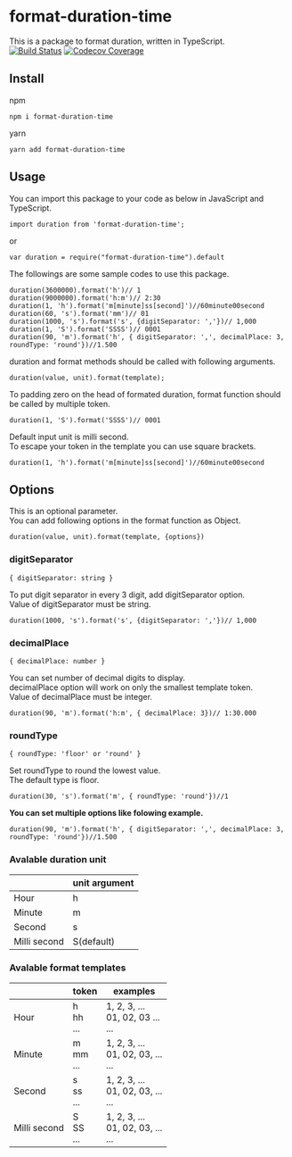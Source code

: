# format-duration-time
This is a package to format duration, written in TypeScript.<br>
[![Build Status](https://travis-ci.org/gigosa/format-duration-time.svg?branch=master)](https://travis-ci.org/gigosa/format-duration-time)
[![Codecov Coverage](https://img.shields.io/codecov/c/github/gigosa/format-duration-time/master.svg?style=)](https://codecov.io/gh/gigosa/format-duration-time/)

## Install
npm
```
npm i format-duration-time
```
yarn
```
yarn add format-duration-time
```

## Usage
You can import this package to your code as below in JavaScript and TypeScript.

```
import duration from 'format-duration-time';
```

or

```
var duration = require("format-duration-time").default
```

The followings are some sample codes to use this package.
```
duration(3600000).format('h')// 1
duration(9000000).format('h:m')// 2:30
duration(1, 'h').format('m[minute]ss[second]')//60minute00second
duration(60, 's').format('mm')// 01
duration(1000, 's').format('s', {digitSeparator: ','})// 1,000
duration(1, 'S').format('SSSS')// 0001
duration(90, 'm').format('h', { digitSeparator: ',', decimalPlace: 3, roundType: 'round'})//1.500
```

duration and format methods should be called with following arguments.
```
duration(value, unit).format(template);
```
To padding zero on the head of formated duration, format function should be called by multiple token.
```
duration(1, 'S').format('SSSS')// 0001
```

Default input unit is milli second.<br>
To escape your token in the template you can use square brackets.
```
duration(1, 'h').format('m[minute]ss[second]')//60minute00second
```

## Options

This is an optional parameter.<br>
You can add following options in the format function as Object.
```
duration(value, unit).format(template, {options})
```

### digitSeparator

```
{ digitSeparator: string }
```

To put digit separator in every 3 digit, add digitSeparator option.<br>
Value of digitSeparator must be string.
```
duration(1000, 's').format('s', {digitSeparator: ','})// 1,000
```

### decimalPlace

```
{ decimalPlace: number }
```

You can set number of decimal digits to display.<br>
decimalPlace option will work on only the smallest template token.<br>
Value of decimalPlace must be integer.

```
duration(90, 'm').format('h:m', { decimalPlace: 3})// 1:30.000
```

### roundType

```
{ roundType: 'floor' or 'round' }
```

Set roundType to round the lowest value.<br>
The default type is floor.

```
duration(30, 's').format('m', { roundType: 'round'})//1
```

**You can set multiple options like folowing example.**
```
duration(90, 'm').format('h', { digitSeparator: ',', decimalPlace: 3, roundType: 'round'})//1.500
```

### Avalable duration unit
||unit argument|
|-|-|
|Hour|h|
|Minute|m|
|Second|s|
|Milli second|S(default)|

### Avalable format templates

||token|examples|
|-|-|-|
|Hour|h <br> hh <br> ...|1, 2, 3, ... <br> 01, 02, 03 ... <br> ...|
|Minute|m <br> mm <br> ...|1, 2, 3, ...  <br> 01, 02, 03, ... <br> ...|
|Second|s <br> ss <br> ...|1, 2, 3, ... <br> 01, 02, 03, ... <br> ...|
|Milli second|S <br> SS <br> ...|1, 2, 3, ... <br> 01, 02, 03, ... <br> ...|
